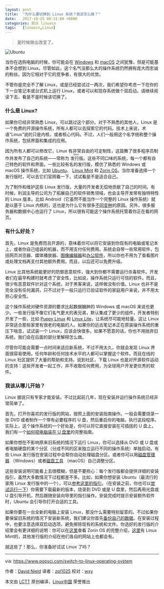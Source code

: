 ```yaml
---
layout: post
title:	"为什么要切换到 Linux 系统？我该怎么做？"
date:	2017-10-25 08:31:00 +0800 
categories:	观点 linuxcn 
tags:	[linuxcn,Linux]
---
```




> 
> 是时候做出改变了。
> 
> 
> 


![Ubuntu](/Asserts/Images//attachment/album/201710/24/233252mrfrprplezuem1rg.jpg)


当你在选购电脑的时候，你可能会在 [Windows](https://www.popsci.com/windows-tweaks-improve-performance) 和 [macOS](https://www.popsci.com/macos-tweaks-improve-performance) 之间犹豫，但是可能基本不会想到 Linux。尽管如此，这个名气没那么大的操作系统仍然拥有庞大而忠诚的粉丝。因为它相对于它的竞争者，有很大的优势。


不管你是完全不了解 Linux，或是已经尝试过一两次，我们希望你考虑一下在你的下一台笔记本或台式机上运行 Linux，或者可以和现存系统做个双启动。请继续阅读下去，看是不是时候该切换了。


### 什么是 Linux?


如果你已经非常熟悉 Linux，可以跳过这个部分。对于不熟悉的其他人，Linux 是一个免费的开源操作系统，所有人都可以去探索它的代码。技术上来说，术语“Linux”说的只是内核，或者核心代码。不过，人们一般用这个名字统称整个操作系统，包括界面和集成的应用。


因为所有人都可以修改它，Linux 有非常自由的可定制性，这鼓舞了很多程序员制作并发布了自己的系统——常称为<ruby> 发行版 <rt>  distro </rt></ruby>。这些不同口味的系统，每一个都有自己特色的软件和界面。一些比较有名的发行版，模仿了熟悉的 Windows 或 macOS 操作系统，比如 [Ubuntu](https://www.ubuntu.com/)、 [Linux Mint](https://linuxmint.com/) 和 [Zorin OS](https://zorinos.com/)。当你准备选择一个发行版时，可以去它们官网看一下，试试看是不是适合自己。


为了制作和维护这些 Linux 发行版，大量的开发者无偿地贡献了自己的时间。有时候，利润主导的公司为了拓展自己的软件销售领域，也会主导开发带有独特特性的 Linux 版本。比如 Android（它虽然不能当作一个完整的 Linux 操作系统）就是以基于 Linux 内核的，这也是为什么它有很多[不同变种](https://lineageos.org/)的原因。另外，很多服务器和数据中心也运行了 Linux，所以很有可能这个操作系统托管着你正在看的网页。


### 有什么好处？


首先，Linux 是免费而且开源的，意味着你可以将它安装到你现有的电脑或笔记本上，或者你自己组装的机器，而不用支付任何费用。系统会自带一些常用软件，包括网页浏览器、媒体播放器、[图像编辑器](https://www.gimp.org/)和[办公软件](https://www.libreoffice.org/)，所以你也不用为了查看图片或处理文档再支付其他额外费用。而且，以后还可以免费升级。


Linux 比其他系统能更好的防御恶意软件，强大到你都不需要运行杀毒软件。开发者们在最早构建时就考虑了安全性，比如说，操作系统只运行可信的软件。而且，很少有恶意软件针对这个系统，对于黑客来说，这样做没有价值。Linux 也并不是完全没有任何漏洞，只不过对于一般只运行已验证软件的家庭用户来说，并不用太担心安全性。


这个操作系统对硬件资源的要求比起数据臃肿的 Windows 或 macOS 来说也更少。一些发行版不像它们名气更大的表兄弟，默认集成了更少的组件，开发者特别开发了一些，比如 [Puppy Linux](http://puppylinux.org/main/Overview%20and%20Getting%20Started.htm) 和 [Linux Lite](https://www.linuxliteos.com/)，让系统尽可能地轻量。这让 Linux 非常适合那些家里有很老的电脑的人。如果你的远古笔记本正在原装操作系统的重压下喘息，试试装一个 Linux，应该会快很多。如果不愿意的话，你也不用抛弃旧系统，我们会在后面的部分里解释怎么做。


尽管你可能会需要一点时间来适应新系统，不过不用太久，你就会发现 Linux 界面很容易使用。任何年龄和任何技术水平的人都可以掌握这个软件。而且在线的 Linux 社区提供了大量的帮助和支持。说到社区，下载 Linux 也是对开源软件运动的支持：这些开发者一起工作，并不收取任何费用，为全球用户开发更优秀的软件。


### 我该从哪儿开始？


Linux 据说只有专家才能安装。不过比起前几年，现在安装并运行操作系统已经非常简单了。


首先，打开你喜欢的发行版的网站，按照上面的安装指南操作。一般会需要烧录一张 DVD 或者制作一个带有必要程序的 U 盘，然后重启你的电脑，执行这段程序。实际上，这个操作系统的一个好处是，你可以将它直接安装在可插拔的 U 盘上，我们有一个[如何把电脑装在 U 盘里](https://www.popsci.com/portable-computer-usb-stick)的完整指南。


如果你想在不影响原来旧系统的情况下运行 Linux，你可以选择从 DVD 或 U 盘或者电脑硬盘的某个分区（分成不同的区来独立运行不同的操作系统）单独启动。有些 Linux 发行版在安装过程中会帮你自动处理磁盘分区。或者你可以用[磁盘管理器](https://www.disk-partition.com/windows-10/windows-10-disk-management-0528.html) （Windows）或者[磁盘工具](https://support.apple.com/kb/PH22240?locale=en_US) （macOS）自己调整分区。


这些安装说明可能看上去很模糊，但是不要担心：每个发行版都会提供详细的安装指引，虽然大多数情况下过程都差不多。比如，如果你想安装 Ubuntu（最流行的家用 Linux 发行版中的一个），可以[参考这里的指引](https://tutorials.ubuntu.com/tutorial/tutorial-install-ubuntu-desktop?backURL=%2F#0)。（在安装之前，你也可以[尝试运行一下](https://tutorials.ubuntu.com/tutorial/try-ubuntu-before-you-install?backURL=%2F#0)）你需要下载最新的版本，烧录到 DVD 或是 U 盘里，然后再用光盘或 U 盘引导开机，然后跟随安装向导里的指引操作。安装完成时提示安装额外软件时，Ubuntu 会引导你打开合适的工具。


如果你要在一台全新的电脑上安装 Linux，那没什么需要特别留意的。不过如果你要保留旧系统的情况下安装新系统，我们建议你首先[备份自己的数据](https://www.popsci.com/back-up-and-protect-your-data)。在安装过程中，也要注意选择双启动选项，避免擦除现有的系统和文件。你选好的发行版的介绍里会有更详细的说明：你可以在[这里](https://zorinos.com/help/install-zorin-os/)查看 Zorin OS 的完整介绍，[这里](https://linuxmint.com/documentation.php)有 Linux Mint的，其他发行版的介绍在他们各自的网站上也都会有。


就这些了！那么，你准备好试试 Linux 了吗？




---


via: <https://www.popsci.com/switch-to-linux-operating-system>


作者：[David Nield](https://www.popsci.com/authors/david-nield) 译者：[zpl1025](https://github.com/zpl1025) 校对：[wxy](https://github.com/wxy)


本文由 [LCTT](https://github.com/LCTT/TranslateProject) 原创编译，[Linux中国](https://linux.cn/) 荣誉推出
